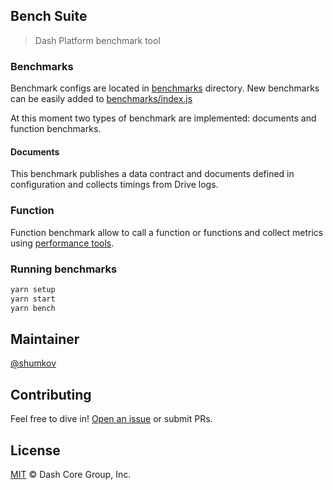 ## Bench Suite

> Dash Platform benchmark tool

### Benchmarks

Benchmark configs are located in [benchmarks](./benchmarks) directory. New benchmarks can be easily added to [benchmarks/index.js](./benchmarks/index.js)

At this moment two types of benchmark are implemented: documents and function benchmarks.

#### Documents

This benchmark publishes a data contract and documents defined in configuration and collects timings from Drive logs.

### Function

Function benchmark allow to call a function or functions and collect metrics using [performance tools](https://nodejs.org/docs/latest-v16.x/api/perf_hooks.html).

### Running benchmarks

```bash
yarn setup
yarn start
yarn bench
```

## Maintainer

[@shumkov](https://github.com/shumkov)

## Contributing

Feel free to dive in! [Open an issue](https://github.com/dashpay/platform/issues/new/choose) or submit PRs.

## License

[MIT](LICENSE) &copy; Dash Core Group, Inc.
